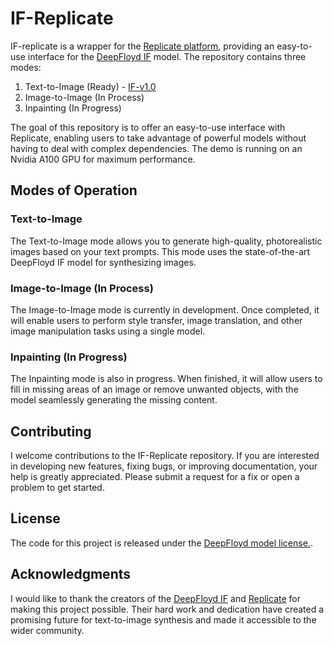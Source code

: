 # IF-Replicate

IF-replicate is a wrapper for the [Replicate platform](https://replicate.com/), providing an easy-to-use interface for the [DeepFloyd IF](https://github.com/deep-floyd/IF) model. The repository contains three modes:

1. Text-to-Image (Ready) - [IF-v1.0](https://replicate.com/0x7o/if-v1.0)
2. Image-to-Image (In Process)
3. Inpainting (In Progress)

The goal of this repository is to offer an easy-to-use interface with Replicate, enabling users to take advantage of powerful models without having to deal with complex dependencies. The demo is running on an Nvidia A100 GPU for maximum performance.

## Modes of Operation

### Text-to-Image

The Text-to-Image mode allows you to generate high-quality, photorealistic images based on your text prompts. This mode uses the state-of-the-art DeepFloyd IF model for synthesizing images.

### Image-to-Image (In Process)

The Image-to-Image mode is currently in development. Once completed, it will enable users to perform style transfer, image translation, and other image manipulation tasks using a single model.

### Inpainting (In Progress)

The Inpainting mode is also in progress. When finished, it will allow users to fill in missing areas of an image or remove unwanted objects, with the model seamlessly generating the missing content.

## Contributing

I welcome contributions to the IF-Replicate repository. If you are interested in developing new features, fixing bugs, or improving documentation, your help is greatly appreciated. Please submit a request for a fix or open a problem to get started.

## License

The code for this project is released under the [DeepFloyd model license.](LICENSE).

## Acknowledgments

I would like to thank the creators of the [DeepFloyd IF](https://github.com/deep-floyd/IF) and [Replicate](https://replicate.com/) for making this project possible. Their hard work and dedication have created a promising future for text-to-image synthesis and made it accessible to the wider community.
